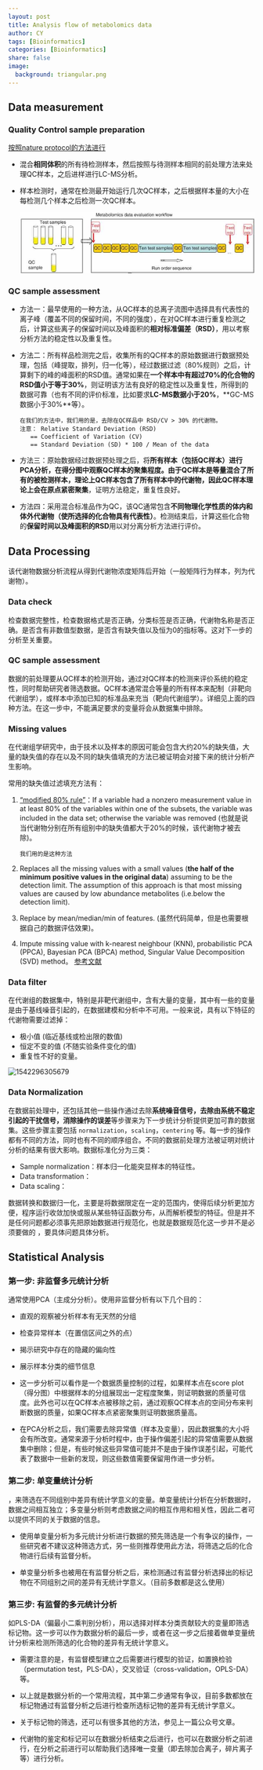 ```yaml
---
layout: post
title: Analysis flow of metabolomics data              
author: CY
tags: [Bioinformatics]
categories: [Bioinformatics]
share: false
image:
  background: triangular.png 
---
```




## Data measurement 

### Quality Control sample preparation        

[按照nature protocol的方法进行](https://www.nature.com/articles/nprot.2010.50)      

- 混合**相同体积**的所有待检测样本，然后按照与待测样本相同的前处理方法来处理QC样本，之后进样进行LC-MS分析。

- 样本检测时，通常在检测最开始运行几次QC样本，之后根据样本量的大小在每检测几个样本之后检测一次QC样本。    

  ![](../images/QC-sample.png) 


### QC sample assessment      

- 方法一：最早使用的一种方法，从QC样本的总离子流图中选择具有代表性的离子峰（覆盖不同的保留时间，不同的强度），在对QC样本进行重复检测之后，计算这些离子的保留时间以及峰面积的**相对标准偏差（RSD）**，用以考察分析方法的稳定性以及重复性。               

- 方法二：所有样品检测完之后，收集所有的QC样本的原始数据进行数据预处理，包括（峰提取，排列，归一化等），经过数据过滤（80%规则）之后，计算剩下的峰的峰面积的RSD值。通常如果在**一个样本中有超过70%的化合物的RSD值小于等于30%**，则证明该方法有良好的稳定性以及重复性，所得到的数据可靠（也有不同的评价标准，比如要求**LC-MS数据小于20%**，**GC-MS数据小于30%**等）。         

  ```
  在我们的方法中，我们用的是，去除在QC样品中 RSD/CV > 30% 的代谢物。                   
  注意： Relative Standard Deviation (RSD) 
     == Coefficient of Variation (CV) 
     == Standard Deviation (SD) * 100 / Mean of the data
  ```

- 方法三：原始数据经过数据预处理之后，将**所有样本（包括QC样本）**进行PCA分析，在得分图中观察QC样本的聚集程度。由于QC样本是等量混合了所有的被检测样本，理论上QC样本包含了所有样本中的代谢物，因此**QC样本理论上会在原点紧密聚集**，证明方法稳定，重复性良好。

- 方法四：采用混合标准品作为QC，该QC通常包含**不同物理化学性质的体内和体外代谢物（使所选择的化合物具有代表性）**。检测结束后，计算这些化合物的**保留时间以及峰面积的RSD**用以对分离分析方法进行评价。




## Data Processing 

该代谢物数据分析流程从得到代谢物浓度矩阵后开始（一般矩阵行为样本，列为代谢物）。

### Data check 

检查数据完整性，检查数据格式是否正确，分类标签是否正确，代谢物名称是否正确。是否含有非数值型数据，是否含有缺失值以及恒为0的指标等。这对下一步的分析至关重要。       

### QC sample assessment 

数据的前处理要从QC样本的检测开始，通过对QC样本的检测来评价系统的稳定性，同时帮助研究者筛选数据。QC样本通常混合等量的所有样本来配制（非靶向代谢组学），或样本中添加已知的标准品来充当（靶向代谢组学）。详细见上面的四种方法。在这一步中，不能满足要求的变量将会从数据集中排除。

### Missing values 

在代谢组学研究中，由于技术以及样本的原因可能会包含大约20%的缺失值，大量的缺失值的存在以及不同的缺失值填充的方法已被证明会对接下来的统计分析产生影响。

常用的缺失值过滤填充方法有：                             

1. [“modified 80% rule”](https://pubs.acs.org/doi/abs/10.1021/ac051495j)：If a variable had a nonzero measurement value in at least 80% of the variables within one of the subsets, the variable was included in the data set; otherwise the variable was removed (也就是说当代谢物分别在所有组别中的缺失值都大于20%的时候，该代谢物才被去除)。   

   ```
   我们用的是这种方法
   ```

2. Replaces all the missing values with a small values (**the half of the minimum positive values in the original data**) assuming to be the detection limit. The assumption of this approach is that most missing values are caused by low abundance metabolites (i.e.below the detection limit).                    

3. Replace by mean/median/min of features. (虽然代码简单，但是也需要根据自己的数据评估效果)。

4. Impute missing value with k-nearest neighbour (KNN), probabilistic PCA (PPCA), Bayesian PCA (BPCA) method, Singular Value Decomposition (SVD) method。 [参考文献](https://www.ncbi.nlm.nih.gov/pubmed/17344241)                     

          

### Data filter    

在代谢组的数据集中，特别是非靶代谢组中，含有大量的变量，其中有一些的变量是由于基线噪音引起的，在数据建模和分析中不可用。一般来说，具有以下特征的代谢物需要过滤掉：                  

- 极小值 (临近基线或检出限的数值)                                                
- 恒定不变的值 (不随实验条件变化的值)                          
- 重复性不好的变量。               

![1542296305679](C:\Users\yuanb\AppData\Local\Temp\1542296305679.png)

### **Data Normalization**

在数据前处理中，还包括其他一些操作通过去除**系统噪音信号，去除由系统不稳定引起的干扰信号，消除操作的误差**等步骤来为下一步统计分析提供更加可靠的数据集。这些步骤主要包括 `normalization`，`scaling`，`centering` 等。每一步的操作都有不同的方法，同时也有不同的顺序组合。不同的数据前处理方法被证明对统计分析的结果有很大影响。数据标准化分为三类：                                

- Sample normalization：样本归一化能突显样本的特征性。                                         
- Data transformation：                                    
- Data scaling：       

数据转换和数据归一化，主要是将数据限定在一定的范围内，使得后续分析更加方便，程序运行收敛加快或服从某些特征函数分布，从而解析模型的特征。但是并不是任何问题都必须事先把原始数据进行规范化，也就是数据规范化这一步并不是必须要做的 ，要具体问题具体分析。          



## Statistical Analysis 

### 第一步: 非监督多元统计分析

通常使用PCA（主成分分析）。使用非监督分析有以下几个目的：



- 直观的观察被分析样本有无天然的分组

- 检查异常样本（在置信区间之外的点）

- 揭示研究中存在的隐藏的偏向性

- 展示样本分类的细节信息

- 这一步分析可以看作是一个数据质量控制的过程，如果样本点在score plot（得分图）中根据样本的分组展现出一定程度聚集，则证明数据的质量可信度。此外也可以在QC样本点被移除之前，通过观察QC样本点的空间分布来判断数据的质量，如果QC样本点紧密聚集则证明数据质量高。

- 在PCA分析之后，我们需要去除异常值（样本及变量），因此数据集的大小将会有所改变。通常来源于分析时程中，由于操作偏差引起的异常值需要从数据集中删除；但是，有些时候这些异常值可能并不是由于操作误差引起，可能代表了数据中一些新的发现，则这些数值需要保留用作进一步分析。

### 第二步: 单变量统计分析

  ，来筛选在不同组别中差异有统计学意义的变量。单变量统计分析在分析数据时，数据之间相互独立；多变量分析则考虑数据之间的相互作用和相关性，因此二者可以提供不同的关于数据的信息。

- 使用单变量分析为多元统计分析进行数据的预先筛选是一个有争议的操作，一些研究者不建议这种筛选方式，另一些则推荐使用此方法，将筛选之后的化合物进行后续有监督分析。

- 单变量分析多也被用在有监督分析之后，来检测通过有监督分析选择出的标记物在不同组别之间的差异有无统计学意义。（目前多数都是这么使用）

### 第三步: 有监督的多元统计分析
如PLS-DA（偏最小二乘判别分析），用以选择对样本分类贡献较大的变量即筛选标记物。这一步可以作为数据分析的最后一步，或者在这一步之后接着做单变量统计分析来检测所筛选的化合物的差异有无统计学意义。

- 需要注意的是，有监督模型建立之后需要进行模型的验证，如置换检验（permutation test，PLS-DA），交叉验证（cross-validation，OPLS-DA）等。

- 以上就是数据分析的一个常用流程，其中第二步通常有争议，目前多数都放在标记物通过有监督分析之后进行检查所选标记物的差异有无统计学意义。

- 关于标记物的筛选，还可以有很多其他的方法，参见上一篇公众号文章。

- 代谢物的鉴定和标记可以在数据分析结束之后进行，也可以在数据分析之前进行，在分析之前进行可以帮助我们选择唯一变量（即去除加合离子，碎片离子等）进行分析。